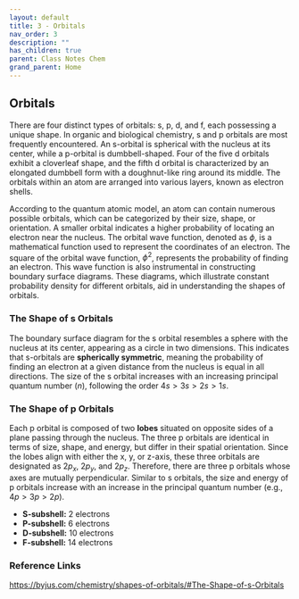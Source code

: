 ```yaml
---
layout: default
title: 3 - Orbitals
nav_order: 3
description: ""
has_children: true
parent: Class Notes Chem
grand_parent: Home
---
```


## Orbitals

There are four distinct types of orbitals: s, p, d, and f, each possessing a unique shape. In organic and biological chemistry, s and p orbitals are most frequently encountered. An s-orbital is spherical with the nucleus at its center, while a p-orbital is dumbbell-shaped. Four of the five d orbitals exhibit a cloverleaf shape, and the fifth d orbital is characterized by an elongated dumbbell form with a doughnut-like ring around its middle. The orbitals within an atom are arranged into various layers, known as electron shells.

According to the quantum atomic model, an atom can contain numerous possible orbitals, which can be categorized by their size, shape, or orientation. A smaller orbital indicates a higher probability of locating an electron near the nucleus. The orbital wave function, denoted as $\phi$, is a mathematical function used to represent the coordinates of an electron. The square of the orbital wave function, $\phi^2$, represents the probability of finding an electron. This wave function is also instrumental in constructing boundary surface diagrams. These diagrams, which illustrate constant probability density for different orbitals, aid in understanding the shapes of orbitals.

### The Shape of s Orbitals

The boundary surface diagram for the s orbital resembles a sphere with the nucleus at its center, appearing as a circle in two dimensions. This indicates that s-orbitals are **spherically symmetric**, meaning the probability of finding an electron at a given distance from the nucleus is equal in all directions. The size of the s orbital increases with an increasing principal quantum number ($n$), following the order $4s > 3s > 2s > 1s$.

### The Shape of p Orbitals

Each p orbital is composed of two **lobes** situated on opposite sides of a plane passing through the nucleus. The three p orbitals are identical in terms of size, shape, and energy, but differ in their spatial orientation. Since the lobes align with either the x, y, or z-axis, these three orbitals are designated as $2p_x$, $2p_y$, and $2p_z$. Therefore, there are three p orbitals whose axes are mutually perpendicular. Similar to s orbitals, the size and energy of p orbitals increase with an increase in the principal quantum number (e.g., $4p > 3p > 2p$).

* **S-subshell:** 2 electrons
* **P-subshell:** 6 electrons
* **D-subshell:** 10 electrons
* **F-subshell:** 14 electrons


### Reference Links

https://byjus.com/chemistry/shapes-of-orbitals/#The-Shape-of-s-Orbitals
